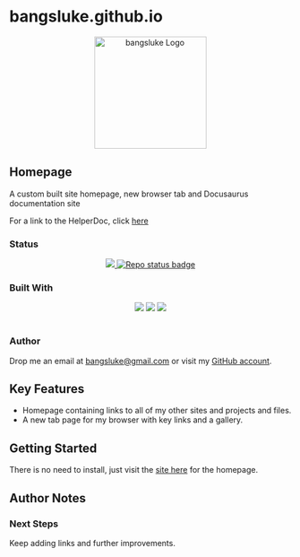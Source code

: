 # bangsluke.github.io

<p align="center">
  <img src="https://i.imgur.com/ibIuKyP.png" alt="bangsluke Logo" width="200" style={{borderRadius: '50%'}}></img>
</p>

## Homepage

A custom built site homepage, new browser tab and Docusaurus documentation site

For a link to the HelperDoc, click [here](https://github.com/bangsluke/bangsluke.github.io/blob/newMDFile/HelperDoc.md)

### Status

<!-- Project Badges -->
<p align="center">
  <a href="https://github.com/bangsluke/Homepage" alt="Stable release version badge">
    <img src="https://img.shields.io/badge/version-1.0.0-blue)" ></img>
  </a>
  <a href="https://github.com/bangsluke/Homepage">
    <img src="https://img.shields.io/badge/Repo_Status-Active-informational?style=flat&logo=LOGO_NAME&logoColor=white&color=2bbc8a)" alt="Repo status badge" ></img>
  </a>
</p>

<!-- Built With Badges -->

### Built With

<p align="center">
  <img src="https://img.shields.io/badge/HTML5-E34F26?style=for-the-badge&logo=html5&logoColor=white"></img>
  <img src="https://img.shields.io/badge/JavaScript-F7DF1E?style=for-the-badge&logo=javascript&logoColor=black"></img>
  <img src="https://img.shields.io/badge/CSS3-1572B6?style=for-the-badge&logo=css3&logoColor=white"></img>
  <br></br>
</p>

### Author

Drop me an email at [bangsluke@gmail.com](mailto:bangsluke@gmail.com) or visit my [GitHub account](https://github.com/bangsluke).

## Key Features

- Homepage containing links to all of my other sites and projects and files.
- A new tab page for my browser with key links and a gallery.

## Getting Started

There is no need to install, just visit the [site here](https://bangsluke.github.io/Homepage.html) for the homepage.

## Author Notes

### Next Steps

Keep adding links and further improvements.
